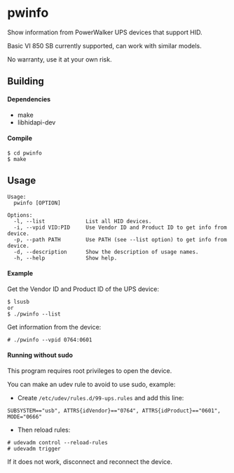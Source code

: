 # pwinfo

Show information from PowerWalker UPS devices that support HID.

Basic VI 850 SB currently supported, can work with similar models.

No warranty, use it at your own risk.

## Building

#### Dependencies

* make
* libhidapi-dev

#### Compile

```
$ cd pwinfo
$ make
```

## Usage

```
Usage:
  pwinfo [OPTION]

Options:
  -l, --list             List all HID devices.
  -i, --vpid VID:PID     Use Vendor ID and Product ID to get info from device.
  -p, --path PATH        Use PATH (see --list option) to get info from device.
  -d, --description      Show the description of usage names.
  -h, --help             Show help.
```

#### Example

Get the Vendor ID and Product ID of the UPS device:

```
$ lsusb
or
$ ./pwinfo --list
```

Get information from the device:

```
# ./pwinfo --vpid 0764:0601
```

#### Running without sudo

This program requires root privileges to open the device.

You can make an udev rule to avoid to use sudo, example:

* Create `/etc/udev/rules.d/99-ups.rules` and add this line:

```
SUBSYSTEM=="usb", ATTRS{idVendor}=="0764", ATTRS{idProduct}=="0601", MODE="0666"
```

* Then reload rules:

```
# udevadm control --reload-rules
# udevadm trigger
```

If it does not work, disconnect and reconnect the device.
